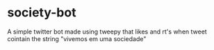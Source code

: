 # society-bot
A simple twitter bot made using tweepy that likes and rt's when tweet cointain the string "vivemos em uma sociedade"
